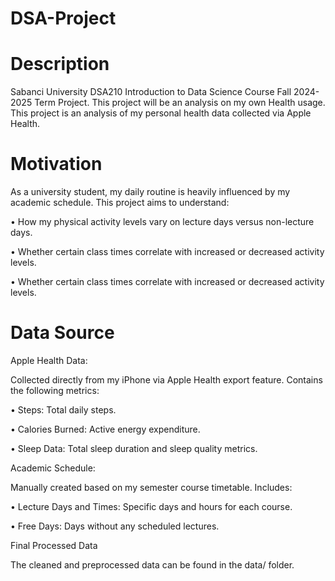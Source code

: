 # DSA-Project
# Description
Sabanci University DSA210 Introduction to Data Science Course Fall 2024-2025 Term Project. This project will be an analysis on my own Health usage. This project is an analysis of my personal health data collected via Apple Health.
# Motivation
As a university student, my daily routine is heavily influenced by my academic schedule.
This project aims to understand:
	
 •	How my physical activity levels vary on lecture days versus non-lecture days.
	
 •	Whether certain class times correlate with increased or decreased activity levels.
 
 • 	Whether certain class times correlate with increased or decreased activity levels.
# Data Source
Apple Health Data:

Collected directly from my iPhone via Apple Health export feature.
Contains the following metrics:
	
 •	Steps: Total daily steps.

 •	Calories Burned: Active energy expenditure.

 •	Sleep Data: Total sleep duration and sleep quality metrics.

Academic Schedule:

Manually created based on my semester course timetable.
Includes:
	
 •	Lecture Days and Times: Specific days and hours for each course.
	
 •	Free Days: Days without any scheduled lectures.

Final Processed Data

The cleaned and preprocessed data can be found in the data/ folder.
